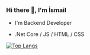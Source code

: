 ### Hi there 👋, I'm İsmail
- I'm Backend Developer

- .Net Core / JS / HTML / CSS

[![Top Langs](https://github-readme-stats.vercel.app/api/top-langs/?username=ismailtemel&layout=compact)](https://github.com/anuraghazra/github-readme-stats)









